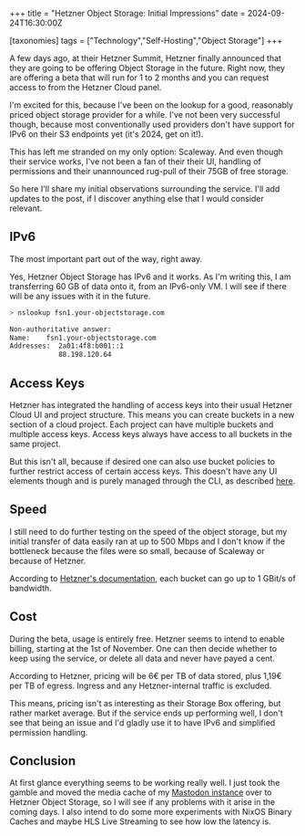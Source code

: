 +++
title = "Hetzner Object Storage: Initial Impressions"
date = 2024-09-24T16:30:00Z

[taxonomies]
tags = ["Technology","Self-Hosting","Object Storage"]
+++

A few days ago, at their Hetzner Summit, Hetzner finally announced that they are going to be offering Object Storage in the future.
Right now, they are offering a beta that will run for 1 to 2 months and you can request access to from the Hetzner Cloud panel.

I'm excited for this, because I've been on the lookup for a good, reasonably priced object storage provider for a while.
I've not been very successful though, because most conventionally used providers don't have support for IPv6 on their S3 endpoints yet (it's 2024, get on it!).

This has left me stranded on my only option: Scaleway.
And even though their service works, I've not been a fan of their their UI, handling of permissions and their unannounced rug-pull of their 75GB of free storage.

So here I'll share my initial observations surrounding the service.
I'll add updates to the post, if I discover anything else that I would consider relevant.

## IPv6

The most important part out of the way, right away.

Yes, Hetzner Object Storage has IPv6 and it works.
As I'm writing this, I am transferring 60 GB of data onto it, from an IPv6-only VM.
I will see if there will be any issues with it in the future.

```sh
> nslookup fsn1.your-objectstorage.com

Non-authoritative answer:
Name:    fsn1.your-objectstorage.com
Addresses:  2a01:4f8:b001::1
            88.198.120.64
```

## Access Keys

Hetzner has integrated the handling of access keys into their usual Hetzner Cloud UI and project structure.
This means you can create buckets in a new section of a cloud project.
Each project can have multiple buckets and multiple access keys.
Access keys always have access to all buckets in the same project.

But this isn't all, because if desired one can also use bucket policies to further restrict access of certain access keys.
This doesn't have any UI elements though and is purely managed through the CLI, as described [here](https://docs.hetzner.com/storage/object-storage/faq/s3-credentials).

## Speed

I still need to do further testing on the speed of the object storage, but my initial transfer of data easily ran at up to 500 Mbps and I don't know if the bottleneck because the files were so small, because of Scaleway or because of Hetzner.

According to [Hetzner's documentation](https://docs.hetzner.com/storage/object-storage/overview#limits), each bucket can go up to 1 GBit/s of bandwidth.

## Cost

During the beta, usage is entirely free.
Hetzner seems to intend to enable billing, starting at the 1st of November.
One can then decide whether to keep using the service, or delete all data and never have payed a cent.

According to Hetzner, pricing will be 6€ per TB of data stored, plus 1,19€ per TB of egress.
Ingress and any Hetzner-internal traffic is excluded.

This means, pricing isn't as interesting as their Storage Box offering, but rather market average.
But if the service ends up performing well, I don't see that being an issue and I'd gladly use it to have IPv6 and simplified permission handling.

## Conclusion

At first glance everything seems to be working really well.
I just took the gamble and moved the media cache of my [Mastodon instance](https://social.jsteuernagel.de/@jana) over to Hetzner Object Storage, so I will see if any problems with it arise in the coming days.
I also intend to do some more experiments with NixOS Binary Caches and maybe HLS Live Streaming to see how low the latency is.